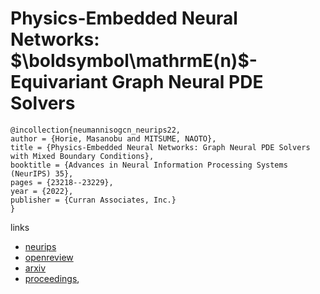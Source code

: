 # Physics-Embedded Neural Networks: $\boldsymbol\mathrmE(n)$-Equivariant Graph Neural PDE Solvers

```
@incollection{neumannisogcn_neurips22,
author = {Horie, Masanobu and MITSUME, NAOTO},
title = {Physics-Embedded Neural Networks: Graph Neural PDE Solvers with Mixed Boundary Conditions},
booktitle = {Advances in Neural Information Processing Systems (NeurIPS) 35},
pages = {23218--23229},
year = {2022},
publisher = {Curran Associates, Inc.}
}
```

links
- [neurips](https://nips.cc/Conferences/2022/Schedule?showEvent=54479)
- [openreview](https://openreview.net/forum?id=B3TOg-YCtzo)
- [arxiv](https://arxiv.org/abs/2205.11912)
- [proceedings](https://papers.nips.cc//paper_files/paper/2022/hash/93476ae409ae3246e22a9d4b931f84ed-Abstract-Conference.html),
